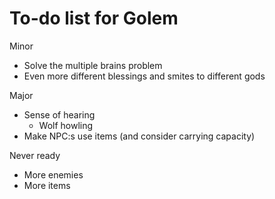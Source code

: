 # To-do list for Golem

Minor
* Solve the multiple brains problem
* Even more different blessings and smites to different gods

Major
* Sense of hearing
  * Wolf howling
* Make NPC:s use items (and consider carrying capacity)

Never ready
* More enemies
* More items
